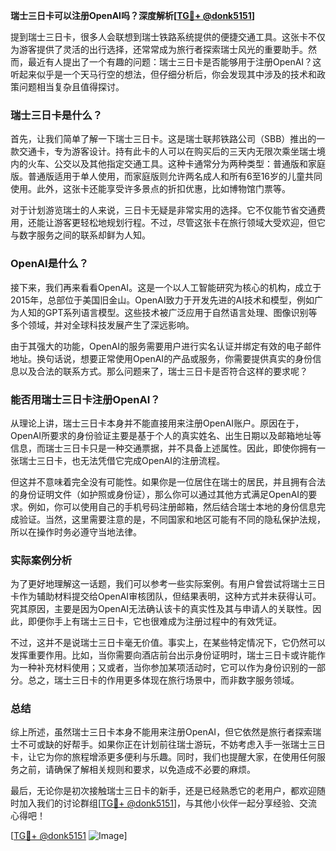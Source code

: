 **瑞士三日卡可以注册OpenAI吗？深度解析[[TG💪+ @donk5151](https://t.me/s/donk5151)]**

提到瑞士三日卡，很多人会联想到瑞士铁路系统提供的便捷交通工具。这张卡不仅为游客提供了灵活的出行选择，还常常成为旅行者探索瑞士风光的重要助手。然而，最近有人提出了一个有趣的问题：瑞士三日卡是否能够用于注册OpenAI？这听起来似乎是一个天马行空的想法，但仔细分析后，你会发现其中涉及的技术和政策问题相当复杂且值得探讨。

### 瑞士三日卡是什么？

首先，让我们简单了解一下瑞士三日卡。这是瑞士联邦铁路公司（SBB）推出的一款交通卡，专为游客设计。持有此卡的人可以在购买后的三天内无限次乘坐瑞士境内的火车、公交以及其他指定交通工具。这种卡通常分为两种类型：普通版和家庭版。普通版适用于单人使用，而家庭版则允许两名成人和所有6至16岁的儿童共同使用。此外，这张卡还能享受许多景点的折扣优惠，比如博物馆门票等。

对于计划游览瑞士的人来说，三日卡无疑是非常实用的选择。它不仅能节省交通费用，还能让游客更轻松地规划行程。不过，尽管这张卡在旅行领域大受欢迎，但它与数字服务之间的联系却鲜为人知。

### OpenAI是什么？

接下来，我们再来看看OpenAI。这是一个以人工智能研究为核心的机构，成立于2015年，总部位于美国旧金山。OpenAI致力于开发先进的AI技术和模型，例如广为人知的GPT系列语言模型。这些技术被广泛应用于自然语言处理、图像识别等多个领域，并对全球科技发展产生了深远影响。

由于其强大的功能，OpenAI的服务需要用户进行实名认证并绑定有效的电子邮件地址。换句话说，想要正常使用OpenAI的产品或服务，你需要提供真实的身份信息以及合法的联系方式。那么问题来了，瑞士三日卡是否符合这样的要求呢？

### 能否用瑞士三日卡注册OpenAI？

从理论上讲，瑞士三日卡本身并不能直接用来注册OpenAI账户。原因在于，OpenAI所要求的身份验证主要是基于个人的真实姓名、出生日期以及邮箱地址等信息，而瑞士三日卡只是一种交通票据，并不具备上述属性。因此，即使你拥有一张瑞士三日卡，也无法凭借它完成OpenAI的注册流程。

但这并不意味着完全没有可能性。如果你是一位居住在瑞士的居民，并且拥有合法的身份证明文件（如护照或身份证），那么你可以通过其他方式满足OpenAI的要求。例如，你可以使用自己的手机号码注册邮箱，然后结合瑞士本地的身份信息完成验证。当然，这里需要注意的是，不同国家和地区可能有不同的隐私保护法规，所以在操作时务必遵守当地法律。

### 实际案例分析

为了更好地理解这一话题，我们可以参考一些实际案例。有用户曾尝试将瑞士三日卡作为辅助材料提交给OpenAI审核团队，但结果表明，这种方式并未获得认可。究其原因，主要是因为OpenAI无法确认该卡的真实性及其与申请人的关联性。因此，即便你手上有瑞士三日卡，它也很难成为注册过程中的有效凭证。

不过，这并不是说瑞士三日卡毫无价值。事实上，在某些特定情况下，它仍然可以发挥重要作用。比如，当你需要向酒店前台出示身份证明时，瑞士三日卡或许能作为一种补充材料使用；又或者，当你参加某项活动时，它可以作为身份识别的一部分。总之，瑞士三日卡的作用更多体现在旅行场景中，而非数字服务领域。

### 总结

综上所述，虽然瑞士三日卡本身不能用来注册OpenAI，但它依然是旅行者探索瑞士不可或缺的好帮手。如果你正在计划前往瑞士游玩，不妨考虑入手一张瑞士三日卡，让它为你的旅程增添更多便利与乐趣。同时，我们也提醒大家，在使用任何服务之前，请确保了解相关规则和要求，以免造成不必要的麻烦。

最后，无论你是初次接触瑞士三日卡的新手，还是已经熟悉它的老用户，都欢迎随时加入我们的讨论群组[[TG💪+ @donk5151](https://t.me/s/donk5151)]，与其他小伙伴一起分享经验、交流心得吧！

[[TG💪+ @donk5151](https://t.me/s/donk5151) ![Image](https://i.postimg.cc/rwNCRYN7/Snipaste-2025-04-30-17-27-05.png)]